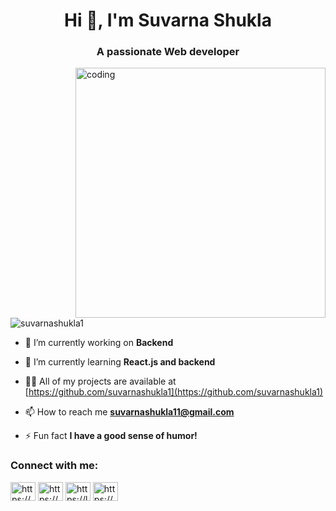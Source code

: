 <h1 align="center">Hi 👋, I'm Suvarna Shukla</h1>
<h3 align="center">A passionate Web developer</h3>
<img align="right" alt="coding" width="400" src="https://cdna.artstation.com/p/assets/images/images/042/631/286/original/bryan-rodriguez-belchibia-1-rightspeed.gif?1635037562">

<p align="left"> <img src="https://komarev.com/ghpvc/?username=suvarnashukla1&label=Profile%20views&color=0e75b6&style=flat" alt="suvarnashukla1" /> </p>

- 🔭 I’m currently working on **Backend**

- 🌱 I’m currently learning **React.js and backend**

- 👨‍💻 All of my projects are available at [https://github.com/suvarnashukla1](https://github.com/suvarnashukla1)

- 📫 How to reach me **suvarnashukla11@gmail.com**

- ⚡ Fun fact **I have a good sense of humor!**

<h3 align="left">Connect with me:</h3>
<p align="left">
<a href="https://linkedin.com/in/https://www.linkedin.com/in/suvarna-shukla-8b4942251/" target="blank"><img align="center" src="https://raw.githubusercontent.com/rahuldkjain/github-profile-readme-generator/master/src/images/icons/Social/linked-in-alt.svg" alt="https://www.linkedin.com/in/suvarna-shukla-8b4942251/" height="30" width="40" /></a>
<a href="https://www.hackerrank.com/https://www.hackerrank.com/dashboard" target="blank"><img align="center" src="https://raw.githubusercontent.com/rahuldkjain/github-profile-readme-generator/master/src/images/icons/Social/hackerrank.svg" alt="https://www.hackerrank.com/dashboard" height="30" width="40" /></a>
<a href="https://www.leetcode.com/https://leetcode.com/" target="blank"><img align="center" src="https://raw.githubusercontent.com/rahuldkjain/github-profile-readme-generator/master/src/images/icons/Social/leet-code.svg" alt="https://leetcode.com/" height="30" width="40" /></a>
<a href="https://auth.geeksforgeeks.org/user/https://www.geeksforgeeks.org/user/suvarnasm5qd/" target="blank"><img align="center" src="https://raw.githubusercontent.com/rahuldkjain/github-profile-readme-generator/master/src/images/icons/Social/geeks-for-geeks.svg" alt="https://www.geeksforgeeks.org/user/suvarnasm5qd/" height="30" width="40" /></a>
</p>


